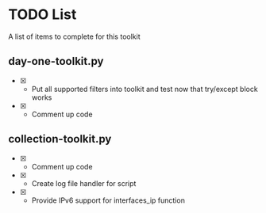 # TODO List

A list of items to complete for this toolkit

## day-one-toolkit.py

- [X] - Put all supported filters into toolkit and test now that try/except block works  
- [X] - Comment up code

## collection-toolkit.py

- [X] - Comment up code  
- [X] - Create log file handler for script  
- [X] - Provide IPv6 support for interfaces_ip function  
